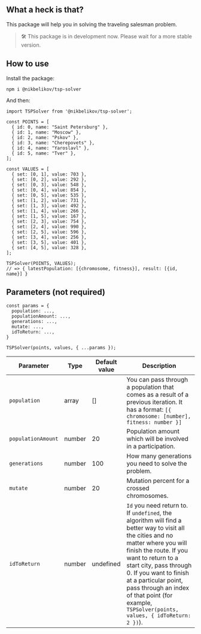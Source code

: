 ## What a heck is that?

This package will help you in solving the traveling salesman problem.

> 🛠 This package is in development now. Please wait for a more stable version.

## How to use

Install the package:

```
npm i @nikbelikov/tsp-solver
```

And then:

```
import TSPSolver from '@nikbelikov/tsp-solver';

const POINTS = [
  { id: 0, name: "Saint Petersburg" },
  { id: 1, name: "Moscow" },
  { id: 2, name: "Pskov" },
  { id: 3, name: "Cherepovets" },
  { id: 4, name: "Yaroslavl" },
  { id: 5, name: "Tver" },
];

const VALUES = [
  { set: [0, 1], value: 703 },
  { set: [0, 2], value: 292 },
  { set: [0, 3], value: 548 },
  { set: [0, 4], value: 854 },
  { set: [0, 5], value: 535 },
  { set: [1, 2], value: 731 },
  { set: [1, 3], value: 492 },
  { set: [1, 4], value: 266 },
  { set: [1, 5], value: 167 },
  { set: [2, 3], value: 754 },
  { set: [2, 4], value: 990 },
  { set: [2, 5], value: 596 },
  { set: [3, 4], value: 256 },
  { set: [3, 5], value: 401 },
  { set: [4, 5], value: 328 },
];

TSPSolver(POINTS, VALUES);
// => { latestPopulation: [{chromosome, fitness}], result: [{id, name}] }
```

## Parameters (not required)

```
const params = {
  population: ...,
  populationAmount: ...,
  generations: ...,
  mutate: ...,
  idToReturn: ...,
}

TSPSolver(points, values, { ...params });
```

| Parameter | Type | Default value | Description |
|---|---|---|---|
| `population` | array | [] | You can pass through a population that comes as a result of a previous iteration. It has a format: `[{ chromosome: [number], fitness: number }]` |
| `populationAmount` | number | 20 | Population amount which will be involved in a participation. |
| `generations` | number | 100 | How many generations you need to solve the problem. |
| `mutate` | number | 20 | Mutation percent for a crossed chromosomes. |
| `idToReturn` | number | undefined | `Id` you need return to. If `undefined`, the algorithm will find a better way to visit all the cities and no matter where you will finish the route. If you want to return to a start city, pass through 0. If you want to finish at a particular point, pass through an index of that point (for example, `TSPSolver(points, values, { idToReturn: 2 })`). |
